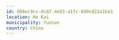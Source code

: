 ```yaml
---
id: 008ec9cc-0c87-4e83-a1fc-8d9cd22a1ba3
location: He Kai
municipality: Yunnan
country: China
---
```

